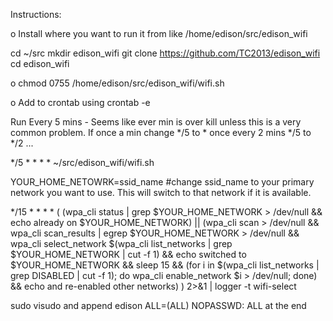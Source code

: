  Instructions:

 o Install where you want to run it from like /home/edison/src/edison_wifi
 
 cd ~/src
 mkdir edison_wifi
 git clone https://github.com/TC2013/edison_wifi
 cd edison_wifi
 
 o chmod 0755 /home/edison/src/edison_wifi/wifi.sh
 
 o Add to crontab using crontab -e
 
 Run Every 5 mins - Seems like ever min is over kill unless
 this is a very common problem.  If once a min change */5 to *
 once every 2 mins */5 to */2 ...

 */5 * * * * ~/src/edison_wifi/wifi.sh
 
 YOUR_HOME_NETOWRK=ssid_name  #change ssid_name to your primary network you want to use.  This will switch to that network if it is available.
 
 */15 * * * * ( (wpa_cli status | grep $YOUR_HOME_NETWORK > /dev/null && echo already on $YOUR_HOME_NETWORK) || (wpa_cli scan > /dev/null && wpa_cli scan_results | egrep $YOUR_HOME_NETWORK > /dev/null && wpa_cli select_network $(wpa_cli list_networks | grep $YOUR_HOME_NETWORK | cut -f 1) && echo switched to $YOUR_HOME_NETWORK && sleep 15 && (for i in $(wpa_cli list_networks | grep DISABLED | cut -f 1); do wpa_cli enable_network $i > /dev/null; done) && echo and re-enabled other networks) ) 2>&1 | logger -t wifi-select

sudo visudo and append edison ALL=(ALL) NOPASSWD: ALL at the end
